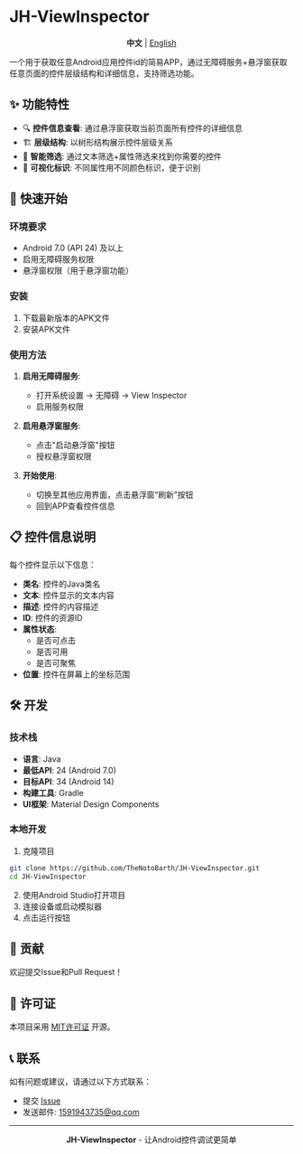 # JH-ViewInspector

<p align="center">
  <strong>中文</strong> | <a href="README_EN.md">English</a>
</p>

一个用于获取任意Android应用控件id的简易APP，通过无障碍服务+悬浮窗获取任意页面的控件层级结构和详细信息，支持筛选功能。

## ✨ 功能特性

- 🔍 **控件信息查看**: 通过悬浮窗获取当前页面所有控件的详细信息
- 🏗️ **层级结构**: 以树形结构展示控件层级关系
- 🔎 **智能筛选**: 通过文本筛选+属性筛选来找到你需要的控件
- 🌈 **可视化标识**: 不同属性用不同颜色标识，便于识别

## 🚀 快速开始

### 环境要求

- Android 7.0 (API 24) 及以上
- 启用无障碍服务权限
- 悬浮窗权限（用于悬浮窗功能）

### 安装

1. 下载最新版本的APK文件
2. 安装APK文件

### 使用方法

1. **启用无障碍服务**:
   - 打开系统设置 → 无障碍 → View Inspector
   - 启用服务权限

2. **启用悬浮窗服务**:
   - 点击"启动悬浮窗"按钮
   - 授权悬浮窗权限

3. **开始使用**:
   - 切换至其他应用界面，点击悬浮窗“刷新”按钮
   - 回到APP查看控件信息

## 📋 控件信息说明

每个控件显示以下信息：

- **类名**: 控件的Java类名
- **文本**: 控件显示的文本内容
- **描述**: 控件的内容描述
- **ID**: 控件的资源ID
- **属性状态**:
  - 是否可点击
  - 是否可用
  - 是否可聚焦
- **位置**: 控件在屏幕上的坐标范围

## 🛠️ 开发

### 技术栈

- **语言**: Java
- **最低API**: 24 (Android 7.0)
- **目标API**: 34 (Android 14)
- **构建工具**: Gradle
- **UI框架**: Material Design Components

### 本地开发

1. 克隆项目
```bash
git clone https://github.com/TheNotoBarth/JH-ViewInspector.git
cd JH-ViewInspector
```

2. 使用Android Studio打开项目
3. 连接设备或启动模拟器
4. 点击运行按钮

## 🤝 贡献

欢迎提交Issue和Pull Request！

## 📄 许可证

本项目采用 [MIT许可证](LICENSE) 开源。

## 📞 联系

如有问题或建议，请通过以下方式联系：

- 提交 [Issue](https://github.com/TheNotoBarth/JH-ViewInspector/issues)
- 发送邮件: 1591943735@qq.com

---

<div align="center">
  <p><b>JH-ViewInspector</b> - 让Android控件调试更简单</p>
</div>